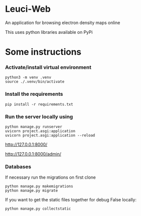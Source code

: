 
# Leuci-Web
An application for browsing electron density maps online

This uses python libraries available on PyPi

# Some instructions
### Activate/install virtual environment
```
python3 -m venv .venv
source ./.venv/bin/activate
```
### Install the requirements
```
pip install -r requirements.txt
```
### Run the server locally using
```
python manage.py runserver
uvicorn project.asgi:application
uvicorn project.asgi:application --reload

```
http://127.0.0.1:8000/

http://127.0.0.1:8000/admin/

### Databases
If necessary run the migrations on first clone
```
python manage.py makemigrations
python manage.py migrate
```
If you want to get the static files together for debug False locally:
```
python manage.py collectstatic
```



